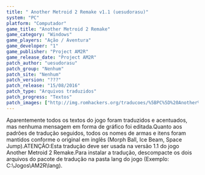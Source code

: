 ```yaml
---
title: " Another Metroid 2 Remake v1.1 (uesudorasu)"
system: "PC"
platform: "Computador"
game_title: "Another Metroid 2 Remake"
game_category: "Windows"
game_players: "Ação / Aventura"
game_developer: "1"
game_publisher: "Project AM2R"
game_release_date: "Project AM2R"
patch_author: "uesudorasu"
patch_group: "Nenhum"
patch_site: "Nenhum"
patch_version: "???"
patch_release: "15/08/2016"
patch_type: "Arquivos traduzidos"
patch_progress: "Textos"
patch_images: ["http://img.romhackers.org/traducoes/%5BPC%5D%20Another%20Metroid%202%20Remake%20-%20uesudorasu%20-%201.jpg","http://img.romhackers.org/traducoes/%5BPC%5D%20Another%20Metroid%202%20Remake%20-%20uesudorasu%20-%202.jpg","http://img.romhackers.org/traducoes/%5BPC%5D%20Another%20Metroid%202%20Remake%20-%20uesudorasu%20-%203.jpg"]
---
```

Aparentemente todos os textos do jogo foram traduzidos e acentuados, mas nenhuma mensagem em forma de gráfico foi editada.Quanto aos padrões de tradução seguidos, todos os nomes de armas e itens foram mantidos conforme o original em inglês (Morph Ball, Ice Beam, Space Jump).ATENÇÃO:Esta tradução deve ser usada na versão 1.1 do jogo Another Metroid 2 Remake.Para instalar a tradução, descompacte os dois arquivos do pacote de tradução na pasta lang do jogo (Exemplo: C:\Jogos\AM2R\lang).